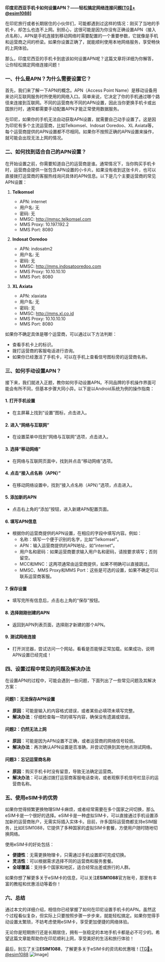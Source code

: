**印度尼西亚手机卡如何设置APN？——轻松搞定网络连接问题[[TG💪+ @esim1088](https://t.me/s/esim1088)]**

在印尼旅行或者长期居住的小伙伴们，可能都遇到过这样的情况：刚买了当地的手机卡，却怎么也连不上网。别担心，这很可能是因为你没有正确设置APN（接入点名称）。APN是手机连接到移动网络时需要配置的一个重要参数，它就像是手机和运营商之间的桥梁。如果你设置正确了，就能顺利使用本地网络服务，享受畅快的上网体验。

那么，印度尼西亚的手机卡到底该如何设置APN呢？这篇文章将详细为你解答，让你轻松搞定网络连接问题！

### **一、什么是APN？为什么需要设置它？**

首先，我们来了解一下APN的概念。APN（Access Point Name）是移动设备用来访问互联网服务时所使用的网络入口。简单来说，它决定了你的手机通过哪个路径来连接到互联网。不同的运营商有不同的APN设置，因此当你更换手机卡或出国旅行时，通常都需要手动配置APN才能正常使用数据服务。

在印尼，如果你的手机无法自动获取APN设置，就需要自己动手设置了。这是因为印尼有多个主流运营商，比如Telkomsel、Indosat Ooredoo、XL Axiata等，每个运营商提供的APN设置都不尽相同。如果你不按照正确的APN设置来操作，就可能会出现无法上网的情况。

### **二、如何找到适合自己的APN设置？**

在开始设置之前，你需要知道自己的运营商是谁。通常情况下，当你购买手机卡时，运营商会提供一张包含APN设置的小卡片。如果没有收到这张卡片，也可以直接拨打运营商的客服热线询问具体的APN信息。以下是几个主要运营商的常见APN设置：

1. **Telkomsel**
   - APN: internet
   - 用户名: 无
   - 密码: 无
   - MMSC: http://mmsc.telkomsel.com
   - MMS Proxy: 10.197.192.2
   - MMS Port: 8080

2. **Indosat Ooredoo**
   - APN: indosatm2
   - 用户名: 无
   - 密码: 无
   - MMSC: http://mms.indosatooredoo.com
   - MMS Proxy: 10.10.10.10
   - MMS Port: 8080

3. **XL Axiata**
   - APN: xlaxiata
   - 用户名: 无
   - 密码: 无
   - MMSC: http://mms.xl.co.id
   - MMS Proxy: 10.10.10.10
   - MMS Port: 8080

如果你不确定具体是哪个运营商，可以通过以下方法判断：
- 查看手机卡上的标识。
- 拨打运营商的客服电话进行咨询。
- 如果你已经激活了手机卡，可以在手机上查看信号图标旁的运营商名称。

### **三、如何手动设置APN？**

接下来，我们就进入正题，教你如何手动设置APN。不同品牌的手机操作界面可能会有所不同，但基本步骤大同小异。以下是以Android系统为例的操作指南：

#### **1. 打开手机设置**
- 在主屏幕上找到“设置”图标，点击进入。

#### **2. 进入“网络与互联网”**
- 在设置菜单中找到“网络与互联网”选项，点击进入。

#### **3. 选择“移动网络”**
- 在网络与互联网页面中，找到并点击“移动网络”选项。

#### **4. 点击“接入点名称（APN）”**
- 在移动网络设置中，找到“接入点名称（APN）”选项，点击进入。

#### **5. 添加新的APN**
- 点击右上角的“添加”按钮，进入新建APN配置页面。

#### **6. 填写APN信息**
- 根据你的运营商提供的APN设置，在相应的字段中填写内容。例如：
  - 名称：填写一个便于识别的名字，比如“Telkomsel”。
  - APN：输入运营商提供的APN地址，如“internet”。
  - 用户名和密码：如果运营商要求输入用户名和密码，请按要求填写；否则留空。
  - MCC和MNC：这两项通常由运营商提供，如果不明确可以直接跳过。
  - MMSC、MMS Proxy和MMS Port：这些是可选的设置，如果不确定可以联系运营商客服。

#### **7. 保存设置**
- 填写完所有信息后，点击右上角的“保存”按钮。

#### **8. 选择刚刚创建的APN**
- 返回到APN列表页面，选择刚才新建的那个APN。

#### **9. 测试网络连接**
- 打开浏览器，尝试访问一个网站，看看是否能够正常加载。如果成功，说明APN设置已经完成！

### **四、设置过程中常见的问题及解决办法**

在设置APN的过程中，可能会遇到一些问题，下面列出了一些常见问题及其解决方案：

#### **问题1：无法保存APN设置**
- **原因**：可能是输入的内容格式错误，或者某些必填项未填写完整。
- **解决办法**：仔细检查每一项的填写内容，确保没有遗漏或错误。

#### **问题2：仍然无法上网**
- **原因**：可能是因为APN设置不正确，或者运营商的网络信号较弱。
- **解决办法**：再次确认APN设置是否准确，并尝试切换到其他地点测试网络。

#### **问题3：忘记运营商名称**
- **原因**：购买手机卡时没有留意，导致无法确定运营商。
- **解决办法**：可以通过拨打运营商客服电话查询，或者观察手机信号栏显示的运营商名称。

### **五、使用eSIM卡的优势**

如果你觉得频繁更换物理SIM卡麻烦，或者经常需要在多个国家之间切换，那么eSIM卡是一个很好的选择。eSIM卡是一种虚拟SIM卡，可以直接通过手机设置添加新的运营商账户，无需实际插入实体卡。目前，许多国际运营商都支持eSIM服务，比如ESIM1088，它提供了多种国家的虚拟SIM卡套餐，方便用户随时随地切换网络。

使用eSIM卡的好处包括：
- **便捷性**：无需更换物理卡，只需通过手机设置即可完成切换。
- **灵活性**：可以根据需求选择不同的运营商和服务套餐。
- **全球覆盖**：支持多个国家和地区，适合经常出差或旅行的人群。

如果你想了解更多关于eSIM卡的信息，可以关注**ESIM1088**官方账号，那里有丰富的教程和优惠活动等着你！

### **六、总结**

通过本文的详细介绍，相信你已经掌握了如何在印尼设置手机卡的APN。虽然这个过程看似复杂，但实际上只要按照步骤一步步来，就能轻松搞定。如果你觉得手动设置太繁琐，不妨考虑使用eSIM卡，享受更加便捷的网络体验。

无论你是短期旅行还是长期居住，拥有一张稳定的本地手机卡都是必不可少的。希望这篇文章能帮助你在印尼顺利上网，享受美好的生活和旅行体验！

最后，别忘了关注**ESIM1088**，了解更多关于eSIM卡的资讯和优惠哦！[[TG💪+ @esim1088](https://t.me/s/esim1088) ![Image](https://i.postimg.cc/4NQfJmqS/Snipaste-2025-05-13-00-14-12.png)]